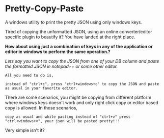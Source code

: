 # Pretty-Copy-Paste
A windows utility to print the pretty JSON using only windows keys. 

Tired of copying the unformatted JSON, using an online converter/editor specific plugin to beautify it? You have landed at the right place.

**How about using just a combination of keys in any of the application or editor in windows to perform the same operation.?**

_Lets say you want to copy the JSON from one of your DB column and paste the formatted JSON in notepad++ or some other editor._

`All you need to do is, `

`instead of "ctrl+c", press "ctrl+windows+c" to copy the JSON and paste as usual in your favorite editor.`

There are some scenarios, you might be copying from different platform where windows keys doesn't work and only right click copy or editor based copy is allowed. In those scenarios, 

`copy as usual and while pasting instead of "ctrl+v" press "ctrl+windows+v", your json will be pasted pretty!!!`

Very simple isn't it?
